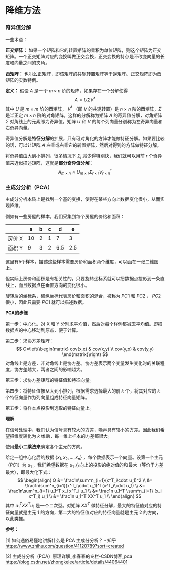 # 降维方法

### 奇异值分解

一些术语：

**正交矩阵：** 如果一个矩阵和它的转置矩阵的乘积为单位矩阵，则这个矩阵为正交矩阵。一个正交矩阵对应的变换叫做正交变换，正交变换的特点是不改变向量的长度和向量之间的夹角。

**酉矩阵：** 也叫幺正矩阵，即该矩阵的共轭转置矩阵等于逆矩阵。正交矩阵即为酉矩阵的实数特例。

**定义：** 假设 $A$ 是一个 $m\times n$ 阶的矩阵，如果存在一个分解使得
$$
A = U \Sigma V^\dagger
$$
其中 $U$ 是 $m\times m$ 阶的酉矩阵， $V^\dagger$ （即 $V$ 的共轭转置）是 $n\times n$ 阶的酉矩阵，$\Sigma$ 是半正定 $m\times n$ 阶的对角矩阵，这样的分解称为矩阵 $A$ 的奇异值分解，对角矩阵 $\Sigma$ 对角线上的元素即为奇异值。矩阵 $U$ 和 $V$ 的每个列向量分别称为左奇异向量和右奇异向量。

奇异值分解是**特征分解**的扩展，只有可对角化的方阵才能做特征分解。如果要比较的话，可以让矩阵 $A$ 左乘或右乘它的转置矩阵，然后对得到的方阵做特征分解。

将奇异值由大到小排列，很多情况下 $\Sigma_i$ 减少得特别快，我们就可以用前 $r$ 个奇异值来近似描述矩阵，这就是**部分奇异值分解**：
$$
A_{m\times n}\approx U_{m\times r} \Sigma_{r\times r} V^\dagger_{r\times n}
$$




### 主成分分析（PCA）

主成分分析本质上是找到一个基的变换，使得在某些方向上数据变化很小，从而实现降维。

例如有一些房屋的样本，我们采集到每个房屋的价格和面积：

|        | a    | b    | c    | d    | e    |
| ------ | ---- | ---- | ---- | ---- | ---- |
| 房价 X | 10   | 2    | 1    | 7    | 3    |
| 面积 Y | 9    | 3    | 2    | 6.5  | 2.5  |

这里有5个样本，描述这些样本需要房价和面积两个维度，可以画在一张二维图上。

但实际上房价和面积是有相关性的，只要旋转坐标系就可以把数据点投影到一条直线上，而且数据点在垂直方向的变化很小。

旋转后的坐标系，横纵坐标代表房价和面积的混合，被称为 $PC1$ 和 $PC2$ ， $PC2$ 很小，因此只需要 $PC1$ 就可以描述数据。



**PCA的步骤**

第一步：中心化。对 X 和 Y 分别求平均值，然后对每个样例都减去平均值。即把数据点的中心移动到原点，便于计算。

第二步：求协方差矩阵：
$$
C=\left(\begin{matrix}
cov(x,x) & cov(x,y) \\
cov(y,x) & cov(y,y) 
\end{matrix}\right)
$$
对角线上是方差，非对角线上是协方差。协方差表示两个变量发生变化时的关联程度，协方差越大，两者之间的影响越大。

第三步：求协方差矩阵的特征值和特征向量。

第四步：将特征值按从大到小排列，根据需求选择最大的前 $k$ 个，将其对应的 $k$ 个特征向量作为列向量组成特征向量矩阵。

第五步：将样本点投影到选取的特征向量上。



**理解**

在信号处理中，我们认为信号具有较大的方差，噪声具有较小的方差。因此我们希望把维度转化为 $k$ 维后，每一维上样本的方差都很大。

使用**最小二乘法来**确定各个主元的方向。

给定一组中心化后的数据 $\{x_1,x_2,...,x_n\}$ ，每个数据表示一个向量。设第一个主元（$PC1$）为 $u_1$ ，我们希望数据在 $u_1$ 方向上的投影的绝对值的和最大（等价于方差最大），即最大化下式：
$$
\begin{align}
Q &= \frac1n\sum^n_{i=1}(x^T_i\cdot u_1)^2 \\
  &= \frac1n\sum^n_{i=1}(x^T_i\cdot u_1)^T(x^T_i\cdot u_1) \\
  &= \frac1n\sum^n_{i=1} u_1^T x_i x^T_i u_1 \\
  &= \frac1n u_1^T \sum^n_{i=1} (x_i x^T_i) u_1 \\
  &= \frac1n u_1^T XX^T u_1 \\
\end{align}
$$
其中 $u_1^T XX^T u_1$ 是一个二次型。对矩阵 $XX^T$ 做特征分解，最大的特征值对应的特征向量就是主元 1 的方向，第二大的特征值对应的特征向量就是主元 2 的方向，以此类推。





**参考：**

[1] 如何通俗易懂地讲解什么是 PCA 主成分分析？ - 知乎
https://www.zhihu.com/question/41120789?sort=created

[2] 主成分分析（PCA）原理详解_李春春的专栏-CSDN博客_pca
https://blog.csdn.net/zhongkelee/article/details/44064401